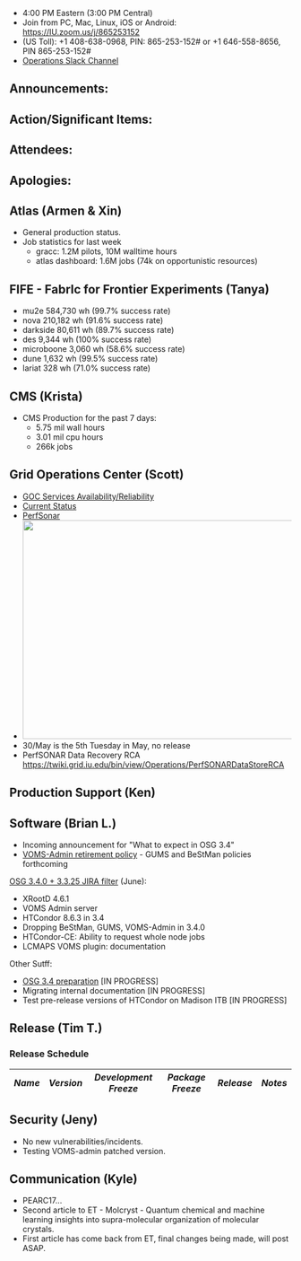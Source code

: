    * 4:00 PM Eastern (3:00 PM Central)
   * Join from PC, Mac, Linux, iOS or Android: https://IU.zoom.us/j/865253152
   * (US Toll): +1 408-638-0968, PIN: 865-253-152# or +1 646-558-8656, PIN 865-253-152#
   * [Operations Slack Channel](https://opensciencegrid.slack.com/messages/C5GAYBGA0/)
   
## Announcements: 

## Action/Significant Items: 

## Attendees: 

## Apologies: 

## Atlas (Armen & Xin)
   * General production status. 
   * Job statistics for last week
     * gracc: 1.2M pilots, 10M walltime hours
     * atlas dashboard: 1.6M jobs (74k on opportunistic resources)

## FIFE - FabrIc for Frontier Experiments (Tanya)
  * mu2e	584,730 wh (99.7% success rate)
  * nova	210,182 wh (91.6% success rate)
  * darkside	80,611 wh (89.7% success rate)
  * des	9,344 wh (100% success rate)
  * microboone	3,060 wh (58.6% success rate)
  * dune	1,632 wh (99.5% success rate)
  * lariat	328 wh (71.0% success rate)

## CMS (Krista)
   * CMS Production for the past 7 days:
      * 5.75 mil wall hours
      * 3.01 mil cpu hours
      * 266k jobs


## Grid Operations Center (Scott)
   * [GOC Services Availability/Reliability](http://tinyurl.com/pre26vw)
   * [Current Status](http://monitor.grid.iu.edu/availability/production.html)
   * [PerfSonar](http://maddash.aglt2.org/maddash-webui/index.cgi?dashboard=OSG\%20Grid\%20Operations\%20Center\%20Test\%20Mesh\%20Config)
   * <img src="http://steige.grid.iu.edu/steige/29May2017.osg-flock.png" width='630' height='390'  /><br>
   * 30/May is the 5th Tuesday in May, no release
   * PerfSONAR Data Recovery RCA https://twiki.grid.iu.edu/bin/view/Operations/PerfSONARDataStoreRCA
      
## Production Support (Ken)
   
## Software (Brian L.)

-   Incoming announcement for "What to expect in OSG 3.4"
-   [VOMS-Admin retirement policy](https://opensciencegrid.github.io/technology/policy/voms-admin-retire/) - GUMS and BeStMan policies forthcoming

[OSG 3.4.0 + 3.3.25 JIRA filter](https://jira.opensciencegrid.org/issues/?filter=15254) (June):  

-   XRootD 4.6.1
-   VOMS Admin server
-   HTCondor 8.6.3 in 3.4
-   Dropping BeStMan, GUMS, VOMS-Admin in 3.4.0
-   HTCondor-CE: Ability to request whole node jobs
-   LCMAPS VOMS plugin: documentation

Other Sutff:  

-   [OSG 3.4 preparation](https://jira.opensciencegrid.org/browse/SOFTWARE-2329) [IN PROGRESS]
-   Migrating internal documentation [IN PROGRESS]
-   Test pre-release versions of HTCondor on Madison ITB [IN PROGRESS]

## Release (Tim T.)
### Release Schedule
| *Name* | *Version* | *Development Freeze* | *Package Freeze* | *Release* | *Notes* |
| ------ | --------- | -------------------- | ---------------- | --------- | ------- |

## Security (Jeny)
   * No new vulnerabilities/incidents.
   * Testing VOMS-admin patched version.

## Communication (Kyle)

   * PEARC17...
   * Second article to ET - Molcryst - Quantum chemical and machine learning insights into supra-molecular organization of molecular crystals.
   * First article has come back from ET, final changes being made, will post ASAP.
